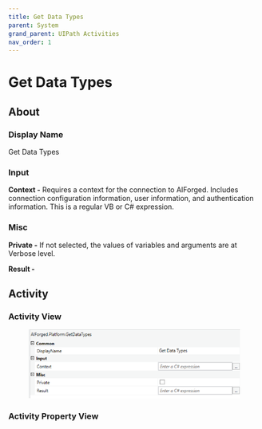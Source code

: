 ```yaml
---
title: Get Data Types
parent: System
grand_parent: UIPath Activities
nav_order: 1
---
```


# Get Data Types

## About

### Display Name

Get Data Types

### Input

**Context -** Requires a context for the connection to AIForged. Includes connection configuration information, user information, and authentication information. This is a regular VB or C# expression.

### Misc

**Private -** If not selected, the values of variables and arguments are at Verbose level.

**Result -**

## Activity

### Activity View

<figure><img src="../../.gitbook/assets/image (9).png" alt=""><figcaption></figcaption></figure>

### Activity Property View
